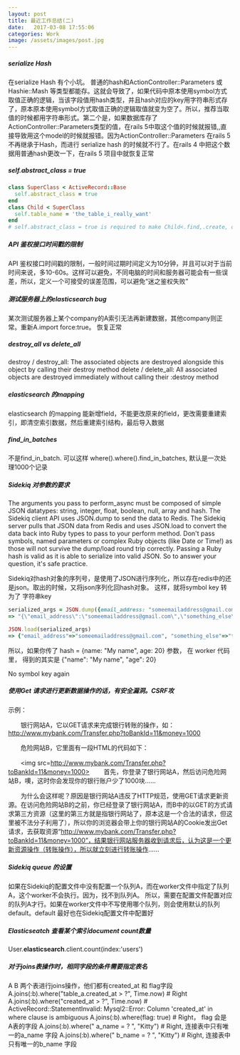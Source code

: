 ```yaml
---
layout: post
title: 最近工作总结(二)
date:   2017-03-08 17:55:06
categories: Work
image: /assets/images/post.jpg
---
```


##### serialize Hash
在serialize Hash 有个小坑。 普通的hash和ActionController::Parameters 或 Hashie::Mash 等类型都能存。这就会导致了，如果代码中原本使用symbol方式取值正确的逻辑，当该字段值用hash类型，并且hash对应的key用字符串形式存了，原本原本使用symbol方式取值正确的逻辑取值就变为空了。所以，推荐当取值的时候都用字符串形式。第二个是，如果数据库存了ActionController::Parameters类型的值，在rails 5中取这个值的时候就报错,,直接导致用这个model的时候就报错。因为ActionController::Parameters 在rails 5不再继承于Hash，而进行 serialize hash 的时候就不行了。在rails 4 中把这个数据用普通hash更改一下，在rails 5 项目中就恢复正常

##### self.abstract_class = true

```ruby
class SuperClass < ActiveRecord::Base
  self.abstract_class = true
end
class Child < SuperClass
  self.table_name = 'the_table_i_really_want'
end
# self.abstract_class = true is required to make Child<.find,.create, or any Arel method> use the_table_i_really_want instead of a table called super_classes
```

##### API 鉴权接口时间戳的限制
API 鉴权接口时间戳的限制，一般时间过期时间定义为10分钟，并且可以对于当前时间来说，多10-60s。这样可以避免，不同电脑的时间和服务器可能会有一些误差，所以，定义一个可接受的误差范围，可以避免“迷之鉴权失败”

##### 测试服务器上的elasticsearch bug
某次测试服务器上某个company的A索引无法再新建数据，其他company则正常。重新A.import force:true。 恢复正常

##### destroy_all vs delete_all
destroy / destroy_all: The associated objects are destroyed alongside this object by calling their destroy method
delete / delete_all: All associated objects are destroyed immediately without calling their :destroy method

##### elasticsearch 的mapping
elasticsearch 的mapping 能新增field，不能更改原来的field，更改需要重建索引，即清空索引数据，然后重建索引结构，最后导入数据

##### find_in_batches
不是find_in_batch. 可以这样 where().where().find_in_batches, 默认是一次处理1000个记录

##### Sidekiq 对参数的要求
The arguments you pass to perform_async must be composed of simple JSON datatypes: string, integer, float, boolean, null, array and hash. The Sidekiq client API uses JSON.dump to send the data to Redis. The Sidekiq server pulls that JSON data from Redis and uses JSON.load to convert the data back into Ruby types to pass to your perform method. Don't pass symbols, named parameters or complex Ruby objects (like Date or Time!) as those will not survive the dump/load round trip correctly.
Passing a Ruby hash is valid as it is able to serialize into valid JSON. So to answer your question, it's safe practice.

Sidekiq对hash对象的序列号，是使用了JSON进行序列化，所以存在redis中的还是json。取出的时候，又将json序列化回hash对象。
这样，就将symbol key 转为了 字符串key

```ruby
serialized_args = JSON.dump({email_address: "someemailaddress@gmail.com", something_else: "thing"})
=> "{\"email_address\":\"someemailaddress@gmail.com\",\"something_else\":\"thing\"}"

JSON.load(serialized_args)
=> {"email_address"=>"someemailaddress@gmail.com", "something_else"=>"thing"}
```

所以，如果你传了 hash = {name: "My name", age: 20} 参数， 在 worker 代码里， 得到的其实是 {"name": "My name", "age": 20}

No symbol key again

##### 使用Get 请求进行更新数据操作的话，有安全漏洞。CSRF攻
示例：

　　银行网站A，它以GET请求来完成银行转账的操作，如：http://www.mybank.com/Transfer.php?toBankId=11&money=1000

　　危险网站B，它里面有一段HTML的代码如下：

　　<img src=http://www.mybank.com/Transfer.php?toBankId=11&money=1000>
　　首先，你登录了银行网站A，然后访问危险网站B，噢，这时你会发现你的银行账户少了1000块......

　　为什么会这样呢？原因是银行网站A违反了HTTP规范，使用GET请求更新资源。在访问危险网站B的之前，你已经登录了银行网站A，而B中的<img>以GET的方式请求第三方资源（这里的第三方就是指银行网站了，原本这是一个合法的请求，但这里被不法分子利用了），所以你的浏览器会带上你的银行网站A的Cookie发出Get请求，去获取资源“http://www.mybank.com/Transfer.php?toBankId=11&money=1000”，结果银行网站服务器收到请求后，认为这是一个更新资源操作（转账操作），所以就立刻进行转账操作......

##### Sidekiq queue 的设置
如果在Sidekiq的配置文件中没有配置一个队列A，而在worker文件中指定了队列A，这个worker不会执行。因为，找不到队列A。
所以，需要在配置文件配置对应的队列A才行。如果在worker文件中不写使用哪个队列，则会使用默认的队列default。default
最好也在Sidekiq配置文件中配置好

##### Elasticseatch 查看某个索引document count数量
User.__elasticsearch__.client.count(index:'users')

##### 对于joins表操作时，相同字段的条件需要指定表名
A B 两个表进行joins操作，他们都有created_at 和 flag字段
A.joins(:b).where("table_a.created_at > ?", Time.now) # Right
A.joins(:b).where("created_at > ?", Time.now) # ActiveRecord::StatementInvalid: Mysql2::Error: Column 'created_at' in where clause is ambiguous
A.joins(:b).where(flag: true) # Right， flag 会是 A表的字段
A.joins(:b).where(" a_name = ? ", "Kitty") # Right, 连接表中只有唯一的a_name 字段
A.joins(:b).where(" b_name = ? ", "Kitty") # Right, 连接表中只有唯一的b_name 字段
